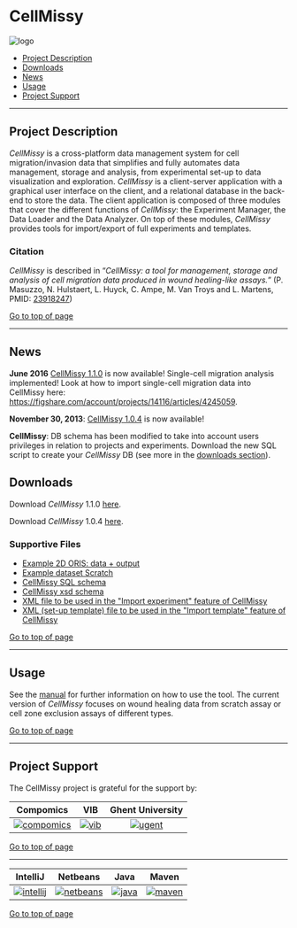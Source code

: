 # CellMissy
![logo](http://genesis.ugent.be/uvpublicdata/cellmissy/cellmissy_logo.png) 

 * [Project Description](#project-description)
 * [Downloads](#downloads)
 * [News](#news)
 * [Usage](#usage)
 * [Project Support](#project-support)

----

## Project Description

*CellMissy* is a cross-platform data management system for cell migration/invasion data that simplifies and fully automates data management, storage and analysis, from experimental set-up to data visualization and exploration. 
*CellMissy* is a client-server application with a graphical user interface on the client, and a relational database in the back-end to store the data. The client application is composed of three modules that cover the different functions of *CellMissy*: the Experiment Manager, the Data Loader and the Data Analyzer. On top of these modules, *CellMissy* provides tools for import/export of full experiments and templates.

### Citation
*CellMissy* is described in “*CellMissy: a tool for management, storage and analysis of cell migration data produced in wound healing-like assays.*” (P. Masuzzo, N. Hulstaert, L. Huyck, C. Ampe, M. Van Troys and L. Martens, PMID: [23918247](http://www.ncbi.nlm.nih.gov/pubmed/23918247))

[Go to top of page](#cellmissy)

----

## News
**June 2016**
[CellMissy 1.1.0](http://genesis.ugent.be/uvpublicdata/cellmissy/CellMissy-1.1.0.zip) is now available! Single-cell migration analysis implemented!
Look at how to import single-cell migration data into CellMissy here: https://figshare.com/account/projects/14116/articles/4245059.

**November 30, 2013**: 
[CellMissy 1.0.4](http://genesis.ugent.be/uvpublicdata/cellmissy/CellMissy-1.0.4.zip) is now available!


**CellMissy**: DB schema has been modified to take into account users privileges in relation to projects and experiments. Download the new SQL script to create your *CellMissy* DB (see more in the [downloads section](#downloads)).

## Downloads
Download *CellMissy* 1.1.0 [here](http://genesis.ugent.be/uvpublicdata/cellmissy/CellMissy-1.1.0.zip).

Download *CellMissy* 1.0.4 [here](http://genesis.ugent.be/uvpublicdata/cellmissy/CellMissy-1.0.4.zip).

### Supportive Files

  * [Example 2D ORIS: data + output](http://genesis.ugent.be/uvpublicdata/cellmissy/example_ORIS.7z)
  * [Example dataset Scratch](http://genesis.ugent.be/uvpublicdata/cellmissy/example_dataset_scratch.zip)
  * [CellMissy SQL schema](http://genesis.ugent.be/uvpublicdata/cellmissy/cellmissy_schema_1.0.4.sql)
  * [CellMissy xsd schema](http://genesis.ugent.be/uvpublicdata/cellmissy/cellmissySchema.xsd)
  * [XML file to be used in the "Import experiment" feature of CellMissy](http://genesis.ugent.be/uvpublicdata/cellmissy/experiment_E000_P000.xml)
  * [XML (set-up template) file to be used in the "Import template" feature of CellMissy](http://genesis.ugent.be/uvpublicdata/cellmissy/setup_template_E000_P000.xml)

[Go to top of page](#cellmissy)

----

## Usage
See the [manual](http://genesis.ugent.be/uvpublicdata/cellmissy/CellMissy_Manual_1.0.3.pdf) for further information on how to use the tool.
The current version of *CellMissy* focuses on wound healing data from scratch assay or cell zone exclusion assays of different types.

[Go to top of page](#cellmissy)

----

## Project Support

The CellMissy project is grateful for the support by:

| Compomics | VIB | Ghent University|
|:--:|:--:|:--:|
| [![compomics](http://genesis.ugent.be/uvpublicdata/image/compomics.png)](http://www.compomics.com) | [![vib](http://genesis.ugent.be/uvpublicdata/image/vib.png)](http://www.vib.be) | [![ugent](http://genesis.ugent.be/uvpublicdata/image/ugent.png)](http://www.ugent.be/en) |

[Go to top of page](#cellmissy)

----

| IntelliJ | Netbeans | Java | Maven |
|:--:|:--:|:--:|:--:|
| [![intellij](https://www.jetbrains.com/idea/docs/logo_intellij_idea.png)](https://www.jetbrains.com/idea/) | [![netbeans](https://netbeans.org/images_www/visual-guidelines/NB-logo-single.jpg)](https://netbeans.org/) | [![java](http://genesis.ugent.be/uvpublicdata/image/java.png)](http://java.com/en/) | [![maven](http://genesis.ugent.be/uvpublicdata/image/maven.png)](http://maven.apache.org/) |

[Go to top of page](#jtraml)

